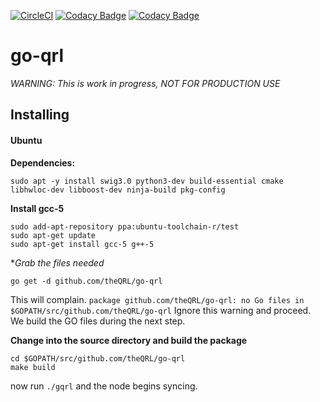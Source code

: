 [![CircleCI](https://circleci.com/gh/theQRL/go-qrl.svg?style=shield)](https://circleci.com/gh/theQRL/go-qrl)
[![Codacy Badge](https://api.codacy.com/project/badge/Coverage/46d5220277074dc59bb05a15567ec5c5)](https://www.codacy.com/app/qrl/go-qrl?utm_source=github.com&utm_medium=referral&utm_content=theQRL/go-qrl&utm_campaign=Badge_Coverage)
[![Codacy Badge](https://api.codacy.com/project/badge/Grade/46d5220277074dc59bb05a15567ec5c5)](https://www.codacy.com/app/qrl/go-qrl?utm_source=github.com&amp;utm_medium=referral&amp;utm_content=theQRL/go-qrl&amp;utm_campaign=Badge_Grade)
# go-qrl
*WARNING: This is work in progress, NOT FOR PRODUCTION USE*

## Installing

#### Ubuntu

**Dependencies:**

```
sudo apt -y install swig3.0 python3-dev build-essential cmake libhwloc-dev libboost-dev ninja-build pkg-config
```

**Install gcc-5**

```
sudo add-apt-repository ppa:ubuntu-toolchain-r/test
sudo apt-get update
sudo apt-get install gcc-5 g++-5
```
**Grab the files needed*
```
go get -d github.com/theQRL/go-qrl
```

This will complain. `package github.com/theQRL/go-qrl: no Go files in $GOPATH/src/github.com/theQRL/go-qrl` Ignore this warning and proceed. We build the GO files 
during the next step.

**Change into the source directory and build the package**

```
cd $GOPATH/src/github.com/theQRL/go-qrl
make build
```


now run `./gqrl` and the node begins syncing.
